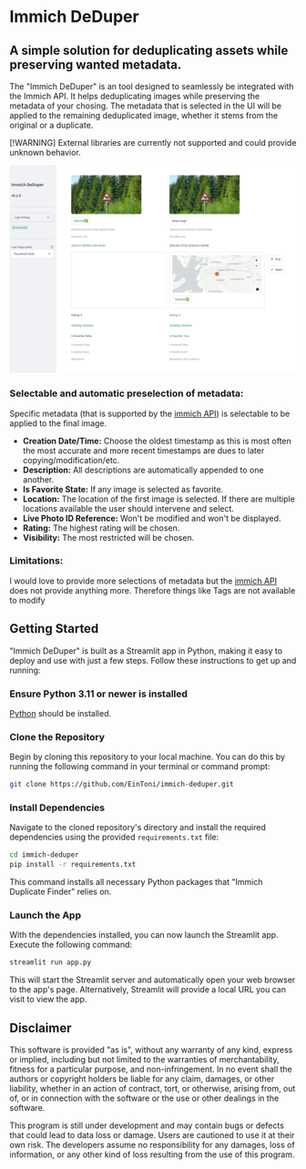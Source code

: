 # Immich DeDuper

## A simple solution for deduplicating assets while preserving wanted metadata.

The "Immich DeDuper" is an tool designed to seamlessly be integrated with the Immich API.
It helps deduplicating images while preserving the metadata of your chosing. The metadata that is selected in the UI will be applied to the remaining deduplicated image, whether it stems from the original or a duplicate.

[!WARNING]
External libraries are currently not supported and could provide unknown behavior.

![Example usage](images/usage_example.png)


### Selectable and automatic preselection of metadata:
Specific metadata (that is supported by the [immich API](https://immich.app/docs/api/update-asset)) is selectable to be applied to the final image.

- **Creation Date/Time:** Choose the oldest timestamp as this is most often the most accurate and more recent timestamps are dues to later copying/modification/etc.
- **Description:** All descriptions are automatically appended to one another.
- **Is Favorite State:** If any image is selected as favorite.
- **Location:** The location of the first image is selected. If there are multiple locations available the user should intervene and select.
- **Live Photo ID Reference:** Won't be modified and won't be displayed.
- **Rating:** The highest rating will be chosen.
- **Visibility:** The most restricted will be chosen.

### Limitations:
I would love to provide more selections of metadata but the [immich API](https://immich.app/docs/api/update-asset) does not provide anything more. Therefore things like Tags are not available to modify


## Getting Started

"Immich DeDuper" is built as a Streamlit app in Python, making it easy to deploy and use with just a few steps. Follow these instructions to get up and running:

### Ensure Python 3.11 or newer is installed

[Python](https://www.python.org/downloads/) should be installed.

### Clone the Repository

Begin by cloning this repository to your local machine. You can do this by running the following command in your terminal or command prompt:

```bash
git clone https://github.com/EinToni/immich-deduper.git
```

### Install Dependencies

Navigate to the cloned repository's directory and install the required dependencies using the provided `requirements.txt` file:

```bash
cd immich-deduper
pip install -r requirements.txt
```
This command installs all necessary Python packages that "Immich Duplicate Finder" relies on.

### Launch the App
With the dependencies installed, you can now launch the Streamlit app. Execute the following command:
```bash
streamlit run app.py
```
This will start the Streamlit server and automatically open your web browser to the app's page. Alternatively, Streamlit will provide a local URL you can visit to view the app.

## Disclaimer

This software is provided "as is", without any warranty of any kind, express or implied, including but not limited to the warranties of merchantability, fitness for a particular purpose, and non-infringement. In no event shall the authors or copyright holders be liable for any claim, damages, or other liability, whether in an action of contract, tort, or otherwise, arising from, out of, or in connection with the software or the use or other dealings in the software.

This program is still under development and may contain bugs or defects that could lead to data loss or damage. Users are cautioned to use it at their own risk. The developers assume no responsibility for any damages, loss of information, or any other kind of loss resulting from the use of this program.
